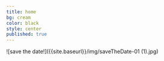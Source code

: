 ```yaml
---
title: home
bg: cream
color: black
style: center
published: true
---
```




![save the date!]({{site.baseurl}}/img/saveTheDate-01 (1).jpg)
